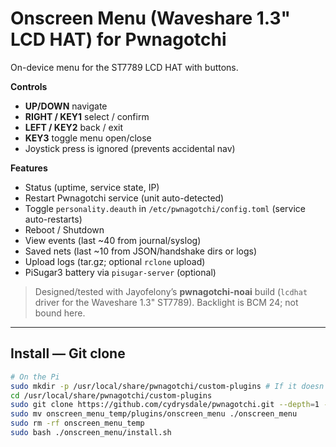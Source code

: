 # Onscreen Menu (Waveshare 1.3" LCD HAT) for Pwnagotchi

On-device menu for the ST7789 LCD HAT with buttons.

**Controls**
- **UP/DOWN** navigate
- **RIGHT / KEY1** select / confirm
- **LEFT / KEY2** back / exit
- **KEY3** toggle menu open/close
- Joystick press is ignored (prevents accidental nav)

**Features**
- Status (uptime, service state, IP)
- Restart Pwnagotchi service (unit auto-detected)
- Toggle `personality.deauth` in `/etc/pwnagotchi/config.toml` (service auto-restarts)
- Reboot / Shutdown
- View events (last ~40 from journal/syslog)
- Saved nets (last ~10 from JSON/handshake dirs or logs)
- Upload logs (tar.gz; optional `rclone` upload)
- PiSugar3 battery via `pisugar-server` (optional)

> Designed/tested with Jayofelony’s **pwnagotchi-noai** build (`lcdhat` driver for the Waveshare 1.3" ST7789). Backlight is BCM 24; not bound here.

---

## Install — Git clone
```bash
# On the Pi
sudo mkdir -p /usr/local/share/pwnagotchi/custom-plugins # If it doesn't exist already
cd /usr/local/share/pwnagotchi/custom-plugins
sudo git clone https://github.com/cydrysdale/pwnagotchi.git --depth=1 --branch main --single-branch onscreen_menu_temp
sudo mv onscreen_menu_temp/plugins/onscreen_menu ./onscreen_menu
sudo rm -rf onscreen_menu_temp
sudo bash ./onscreen_menu/install.sh
